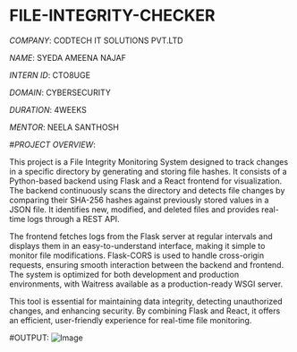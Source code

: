 # FILE-INTEGRITY-CHECKER

*COMPANY*: CODTECH IT SOLUTIONS PVT.LTD

*NAME*: SYEDA AMEENA NAJAF

*INTERN ID*: CTO8UGE

*DOMAIN*: CYBERSECURITY

*DURATION*: 4WEEKS

*MENTOR*: NEELA SANTHOSH

#*PROJECT OVERVIEW*:

This project is a File Integrity Monitoring System designed to track changes in a specific directory by generating and storing file hashes. It consists of a Python-based backend using Flask and a React frontend for visualization. The backend continuously scans the directory and detects file changes by comparing their SHA-256 hashes against previously stored values in a JSON file. It identifies new, modified, and deleted files and provides real-time logs through a REST API.

The frontend fetches logs from the Flask server at regular intervals and displays them in an easy-to-understand interface, making it simple to monitor file modifications. Flask-CORS is used to handle cross-origin requests, ensuring smooth interaction between the backend and frontend. The system is optimized for both development and production environments, with Waitress available as a production-ready WSGI server.

This tool is essential for maintaining data integrity, detecting unauthorized changes, and enhancing security. By combining Flask and React, it offers an efficient, user-friendly experience for real-time file monitoring.

#OUTPUT:
![Image](https://github.com/user-attachments/assets/af6a8be3-b6b7-4888-8e34-6efc93db2614)


